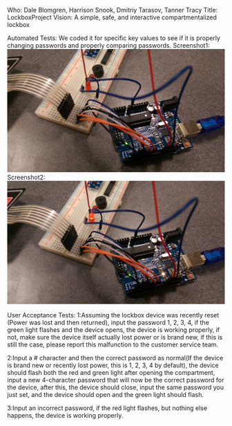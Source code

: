 Who: Dale Blomgren, Harrison Snook, Dmitriy Tarasov, Tanner Tracy
Title: LockboxProject
Vision: A simple, safe, and interactive compartmentalized lockbox

Automated Tests: We coded it for specific key values to see if it is properly changing passwords and properly comparing passwords.
Screenshot1: ![Screenshot1](https://github.com/Quietek/LockboxProject/blob/master/IMG1.jpg)
Screenshot2: ![Screenshot2](https://github.com/Quietek/LockboxProject/blob/master/IMG2.jpg)

User Acceptance Tests:
1:Assuming the lockbox device was recently reset (Power was lost and then returned), input the password 1, 2, 3, 4, if the green light flashes and the device opens, the device is working properly, if not, make sure the device itself actually lost power or is brand new, if this is still the case, please report this malfunction to the customer service team.

2:Input a # character and then the correct password as normal(If the device is brand new or recently lost power, this is 1, 2, 3, 4 by default), the device should flash both the red and green light after opening the compartment, input a new 4-character password that will now be the correct password for the device, after this, the device should close, input the same password you just set, and the device should open and the green light should flash.

3:Input an incorrect password, if the red light flashes, but nothing else happens, the device is working properly.



